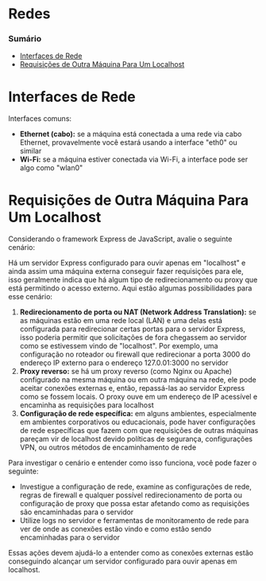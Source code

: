 # Redes

### Sumário

- [Interfaces de Rede](#interfaces-rede)
- [Requisições de Outra Máquina Para Um Localhost](#requisições-outra-maquina-localhost)

# <a id="interfaces-rede"></a>Interfaces de Rede

Interfaces comuns:

- **Ethernet (cabo):** se a máquina está conectada a uma rede via cabo Ethernet, provavelmente você estará usando a interface "eth0" ou similar
- **Wi-Fi:** se a máquina estiver conectada via Wi-Fi, a interface pode ser algo como "wlan0"

# <a id="requisições-outra-maquina-localhost"></a>Requisições de Outra Máquina Para Um Localhost

Considerando o framework Express de JavaScript, avalie o seguinte cenário:

Há um servidor Express configurado para ouvir apenas em "localhost" e ainda assim uma máquina externa conseguir fazer requisições para ele, isso geralmente indica que há algum tipo de redirecionamento ou proxy que está permitindo o acesso externo. Aqui estão algumas possibilidades para esse cenário:

1. **Redirecionamento de porta ou NAT (Network Address Translation):** se as máquinas estão em uma rede local (LAN) e uma delas está configurada para redirecionar certas portas para o servidor Express, isso poderia permitir que solicitações de fora chegassem ao servidor como se estivessem vindo de "localhost". Por exemplo, uma configuração no roteador ou firewall que redirecionar a porta 3000 do endereço IP externo para o endereço 127.0.01:3000 no servidor
2. **Proxy reverso:** se há um proxy reverso (como Nginx ou Apache) configurado na mesma máquina ou em outra máquina na rede, ele pode aceitar conexões externas e, então, repassá-las ao servidor Express como se fossem locais. O proxy ouve em um endereço de IP acessível e encaminha as requisições para localhost
3. **Configuração de rede específica:** em alguns ambientes, especialmente em ambientes corporativos ou educacionais, pode haver configurações de rede específicas que fazem com que requisições de outras máquinas pareçam vir de localhost devido políticas de segurança, configurações VPN, ou outros métodos de encaminhamento de rede

Para investigar o cenário e entender como isso funciona, você pode fazer o seguinte:

- Investigue a configuração de rede, examine as configurações de rede, regras de firewall e qualquer possível redirecionamento de porta ou configuração de proxy que possa estar afetando como as requisições são encaminhadas para o servidor
- Utilize logs no servidor e ferramentas de monitoramento de rede para ver de onde as conexões estão vindo e como estão sendo encaminhadas para o servidor

Essas ações devem ajudá-lo a entender como as conexões externas estão conseguindo alcançar um servidor configurado para ouvir apenas em localhost.
